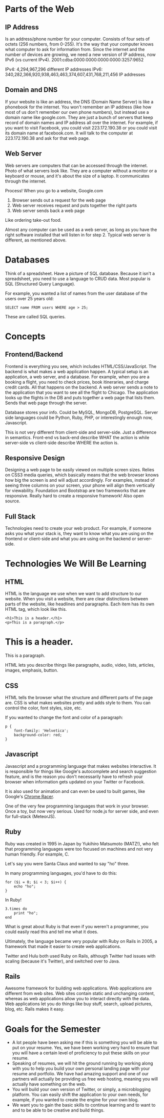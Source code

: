 # Parts of the Web
## IP Address
Is an address/phone number for your computer. Consists of four sets of octets (256 numbers, from 0-255). It's the way that your computer knows what computer to ask for information from.
Since the internet and the number of devices are growing, we need a new version of IP address, now IPv6 (vs current IPv4).
2001:cdba:0000:0000:0000:0000:3257:9652

IPv4: 4,294,967,296 different IP addresses
IPv6: 340,282,366,920,938,463,463,374,607,431,768,211,456 IP addresses

## Domain and DNS
If your website is like an address, the DNS (Domain Name Server) is like a phonebook for the internet. You won't remember an IP address (like how most of us don't remember our own phone numbers), but instead use a domain name like google.com. They are just a bunch of servers that keep record of domain names and IP address all over the internet. For example, if you want to visit Facebook, you could visit 223.172.190.38 or you could visit its domain name at facebook.com. It will talk to the computer at 223.172.190.38 and ask for that web page.

## Web Server
Web servers are computers that can be accessed through the internet. Photo of what servers look like. They are a computer without a monitor or a keyboard or mouse, and it's about the size of a laptop. It communicates through the internet. 

Process! When you go to a website, Google.com
1) Browser sends out a request for the web page
2) Web server receives request and puts together the right parts
3) Web server sends back a web page

Like ordering take-out food.

Almost any computer can be used as a web server, as long as you have the right software installed that will listen in for step 2. Typical web server is different, as mentioned above.


# Databases
Think of a spreadsheet. Have a picture of SQL database.
Because it isn't a spreadsheet, you need to use a language to CRUD data. Most popular is SQL (Structured Query Language).

For example, you wanted a list of names from the user database of the users over 25 years old:

	SELECT name FROM users WHERE age > 25;

These are called SQL queries.

# Concepts
## Frontend/Backend
Frontend is everything you see, which includes HTML/CSS/JavaScript. The backend is what makes a web application happen. A typical setup is an application, a web server, and a database. For example, when you are a booking a flight, you need to check prices, book itineraries, and charge credit cards. All that happens on the backend. A web server sends a note to the application that you want to see all the flight to Chicago. The application looks up the flights in the DB and puts together a web page that lists them. Sends that web page through the server.

Database stores your info. Could be MySQL, MongoDB, PostgreSQL. Server side languages could be Python, Ruby, PHP, or interestingly enough now, Javascript.

This is not very different from client-side and server-side. Just a difference in semantics. Front-end vs back-end describe WHAT the action is while server-side vs client-side describe WHERE the action is. 

## Responsive Design
Designing a web page to be easily viewed on multiple screen sizes. Relies on CSS3 media queries, which basically means that the web browser knows how big the screen is and will adjust accordingly. For examples, instead of seeing three columns on your screen, your phone will align them vertically for viewability.
Foundation and Bootstrap are two frameworks that are responsive. Really hard to create a responsive framework! Also open source.	

## Full Stack
Technologies need to create your web product. For example, if someone asks you what your stack is, they want to know what you are using on the frontend or client-side and what you are using on the backend or server-side.


# Technologies We Will Be Learning
## HTML
HTML is the language we use when we want to add structure to our website. 
When you visit a website, there are clear distinctions between parts of the website, like headlines and paragraphs. Each item has its own HTML tag, which look like this.

	<h1>This is a header.</h1>
	<p>This is a paragraph.</p>

<h1>This is a header.</h1>
<p>This is a paragraph.</p>

HTML lets you describe things like paragraphs, audio, video, lists, articles, images, emphasis, button. 

## CSS
HTML tells the browser what the structure and different parts of the page are. CSS is what makes websites pretty and adds style to them. You can control the color, font styles, size, etc.

If you wanted to change the font and color of a paragraph:
	
	p {
		font-family: 'Helvetica'; 
		background-color: red;
	}

## Javascript
Javascript and a programming language that makes websites interactive. It is responsible for things like Google's autocomplete and search suggestion feature, and is the reason you don't necessarily have to refresh your browser when information gets updated on your Twitter or Facebook. 

It is also used for animation and can even be used to built games, like Google's [Chrome Racer](http://g.co/racer/).

One of the very few programming languages that work in your browser. Once a toy, but now very serious. Used for node.js for server side, and even for full-stack (MeteorJS).

## Ruby
Ruby was created in 1995 in Japan by Yukihiro Matsumoto (MATZ!), who felt that programming languages were too focused on machines and not very human friendly. For example, C.

Let's say you were Santa Claus and wanted to say "ho" three.

In many programming languages, you'd have to do this:

	for ($i = 0; $i < 3; $i++) {
		echo "ho";
	}

In Ruby!

	3.times do
		print "ho";
	end

What is great about Ruby is that even if you weren't a programmer, you could easily read this and tell me what it does.

Ultimately, the language became very popular with Ruby on Rails in 2005, a framework that made it easier to create web applications. 

Twitter and Hulu both used Ruby on Rails, although Twitter had issues with scaling (because it's Twitter), and switched over to Java.


## Rails
Awesome framework for building web applications. Web applications are different from web sites. Web sites contain static and unchanging content, whereas as web applications allow you to interact directly with the data. Web applications let you do things like buy stuff, search, upload pictures, blog, etc. Rails makes it easy.

# Goals for the Semester
- A lot people have been asking me if this is something you will be able to put on your resume. Yes, we have been working very hard to ensure that you will have a certain level of proficiency to put these skills on your resume.
- Speaking of resumes, we will hit the ground running by working along with you to help you build your own personal landing page with your resume and portfolio. We have had amazing support and one of our partners will actually be providing us free web hosting, meaning you will actually have something on the web.
- You will build your own version of Twitter, or simply, a microblogging platform. You can easily shift the application to your own needs, for example, if you wanted to create the engine for your own blog.
- We want you to gain the basic skills to continue learning and to want to and to be able to be creative and build things.